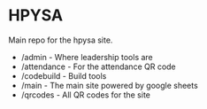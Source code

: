 # HPYSA
Main repo for the hpysa site. 

- /admin - Where leadership tools are
- /attendance - For the attendance QR code
- /codebuild - Build tools 
- /main - The main site powered by google sheets
- /qrcodes - All QR codes for the site
